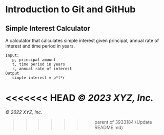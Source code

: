 # Introduction to Git and GitHub

## Simple Interest Calculator

A calculator that calculates simple interest given principal, annual rate of interest and time period in years.

```
Input:
   p, principal amount
   t, time period in years
   r, annual rate of interest
Output
   simple interest = p*t*r
```

<<<<<<< HEAD
_© 2023 XYZ, Inc._
=======
_© 2022 XYZ, Inc._
>>>>>>> parent of 3933184 (Update README.md)
